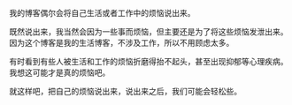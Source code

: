 我的博客偶尔会将自己生活或者工作中的烦恼说出来。

既然说出来，我当然会因为一些事而烦恼，但主要还是为了将这些烦恼发泄出来。因为这个博客是我的生活博客，不涉及工作，所以不用顾虑太多。

有时看到有些人被生活和工作的烦恼折磨得抬不起头，甚至出现抑郁等心理疾病。我想这可能才是真的烦恼吧。

就这样吧，把自己的烦恼说出来，说出来之后，我们可能会轻松些。
